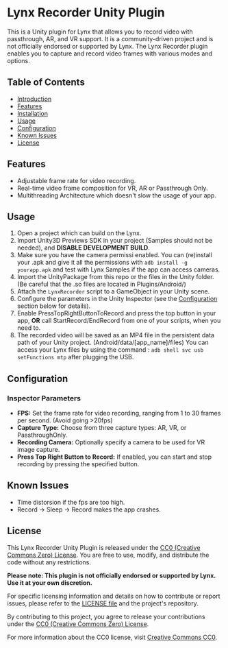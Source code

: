 # Lynx Recorder Unity Plugin

This is a Unity plugin for Lynx that allows you to record video with passthrough, AR, and VR support. It is a community-driven project and is not officially endorsed or supported by Lynx. The Lynx Recorder plugin enables you to capture and record video frames with various modes and options.

## Table of Contents
- [Introduction](#lynx-recorder-unity-plugin)
- [Features](#features)
- [Installation](#installation)
- [Usage](#usage)
- [Configuration](#configuration)
- [Known Issues](#known-issues)
- [License](#license)

## Features
- Adjustable frame rate for video recording.
- Real-time video frame composition for VR, AR or Passthrough Only.
- Multithreading Architecture which doesn't slow the usage of your app.

## Usage
1. Open a project which can build on the Lynx.
2. Import Unity3D Previews SDK in your project (Samples should not be needed), and __DISABLE DEVELOPMENT BUILD__.
3. Make sure you have the camera permissi enabled. You can (re)install your .apk and give it all the permissions with `adb install -g yourapp.apk` and test with Lynx Samples if the app can access cameras.
4. Import the UnityPackage from this repo or the files in the Unity folder. (Be careful that the .so files are located in Plugins/Android/)
5. Attach the `LynxRecorder` script to a GameObject in your Unity scene.
6. Configure the parameters in the Unity Inspector (see the [Configuration](#configuration) section below for details).
7. Enable PressTopRightButtonToRecord and press the top button in your app, __OR__ call StartRecord/EndRecord from one of your scripts, when you need to.
8. The recorded video will be saved as an MP4 file in the persistent data path of your Unity project. (Android/data/[app_name]/files)
   You can access your Lynx files by using the command : `adb shell svc usb setFunctions mtp` after plugging the USB.

## Configuration
### Inspector Parameters
- **FPS:** Set the frame rate for video recording, ranging from 1 to 30 frames per second. (Avoid going >20fps)
- **Capture Type:** Choose from three capture types: AR, VR, or PassthroughOnly.
- **Recording Camera:** Optionally specify a camera to be used for VR image capture.
- **Press Top Right Button to Record:** If enabled, you can start and stop recording by pressing the specified button.

## Known Issues
- Time distorsion if the fps are too high.
- Record -> Sleep -> Record makes the app crashes.

## License
This Lynx Recorder Unity Plugin is released under the [CC0 (Creative Commons Zero) License](LICENSE.md). You are free to use, modify, and distribute the code without any restrictions.

**Please note: This plugin is not officially endorsed or supported by Lynx. Use it at your own discretion.**

For specific licensing information and details on how to contribute or report issues, please refer to the [LICENSE file](LICENSE.md) and the project's repository.

By contributing to this project, you agree to release your contributions under the [CC0 (Creative Commons Zero) License](LICENSE.md).

For more information about the CC0 license, visit [Creative Commons CC0](https://creativecommons.org/publicdomain/zero/1.0/).
